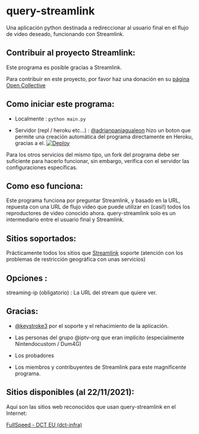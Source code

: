 # query-streamlink

Una aplicación python destinada a redireccionar al usuario final en el flujo de video deseado, funcionando con Streamlink.

## Contribuir al proyecto Streamlink:

Este programa es posible gracias a Streamlink.

Para contribuir en este proyecto, por favor haz una donación en su [página Open Collective](https://opencollective.com/streamlink)

## Como iniciar este programa:

- Localmente :
```python main.py```

- Servidor (repl / heroku etc...) :
[@adrianpaniagualeon](https://github.com/adrianpaniagualeon) hizo un boton que permite una creación automática del programa directamente en Heroku, gracias a el.
[![Deploy](https://www.herokucdn.com/deploy/button.svg)](https://dashboard.heroku.com/new?template=https%3A%2F%2Fgithub.com%2FLaneSh4d0w%2Fquery-streamlink)

Para los otros servicios del mismo tipo, un fork del programa debe ser suficiente para hacerlo funcionar, sin embargo, verifica con el servidor las configuraciones específicas.

## Como eso funciona:

Este programa funciona por preguntar Streamlink, y basado en la URL, repuesta con una URL de flujo video que puede utilizar en (casi!) todos los reproductores de video conocido ahora.
query-streamlink solo es un intermediario entre el usuario final y Streamlink.

## Sitios soportados:

Prácticamente todos los sitios que [Streamlink](https://streamlink.github.io/plugin_matrix.html) soporte (atención con los problemas de restricción geográfica con unas servicios)

## Opciones :

streaming-ip (obligatorio) : La URL del stream que quiere ver.

## Gracias:

-  [@keystroke3](https://github.com/keystroke3) por el soporte y el rehacimiento de la aplicación.

- Las personas del grupo @iptv-org que eran implícito (especialmente Nintendocustom / Dum4G)

- Los probadores

- Los miembros y contribuyentes de Streamlink para este magnificente programa.

## Sitios disponibles (al 22/11/2021):

Aquí son las sitios web reconocidos que usan query-streamlink en el Internet:

[FullSpeed - DCT EU (dct-infra)](http://free.fullspeed.tv/)

